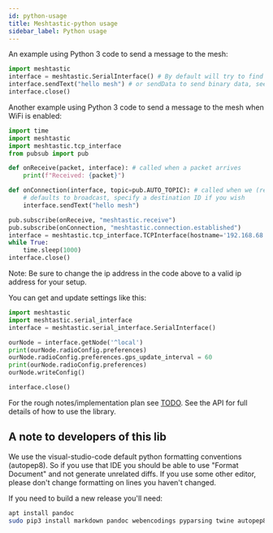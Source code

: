 ```yaml
---
id: python-usage
title: Meshtastic-python usage
sidebar_label: Python usage
---
```


An example using Python 3 code to send a message to the mesh:
```python
import meshtastic
interface = meshtastic.SerialInterface() # By default will try to find a meshtastic device, otherwise provide a device path like /dev/ttyUSB0
interface.sendText("hello mesh") # or sendData to send binary data, see documentations for other options.
interface.close()
```

Another example using Python 3 code to send a message to the mesh when WiFi is enabled:
```python
import time
import meshtastic
import meshtastic.tcp_interface
from pubsub import pub

def onReceive(packet, interface): # called when a packet arrives
    print(f"Received: {packet}")

def onConnection(interface, topic=pub.AUTO_TOPIC): # called when we (re)connect to the radio
    # defaults to broadcast, specify a destination ID if you wish
    interface.sendText("hello mesh")

pub.subscribe(onReceive, "meshtastic.receive")
pub.subscribe(onConnection, "meshtastic.connection.established")
interface = meshtastic.tcp_interface.TCPInterface(hostname='192.168.68.74')
while True:
    time.sleep(1000)
interface.close()
```

Note: Be sure to change the ip address in the code above to a valid ip address for your setup.


You can get and update settings like this:
```python
import meshtastic
import meshtastic.serial_interface
interface = meshtastic.serial_interface.SerialInterface()

ourNode = interface.getNode('^local')
print(ourNode.radioConfig.preferences)
ourNode.radioConfig.preferences.gps_update_interval = 60
print(ourNode.radioConfig.preferences)
ourNode.writeConfig()

interface.close()
```


For the rough notes/implementation plan see [TODO](https://github.com/meshtastic/Meshtastic-python/blob/master/TODO.md). See the API for full details of how to use the library.

## A note to developers of this lib

We use the visual-studio-code default python formatting conventions (autopep8).  So if you use that IDE you should be able to use "Format Document" and not generate unrelated diffs.  If you use some other editor, please don't change formatting on lines you haven't changed.

If you need to build a new release you'll need:
```bash title="Command"
apt install pandoc
sudo pip3 install markdown pandoc webencodings pyparsing twine autopep8
```
